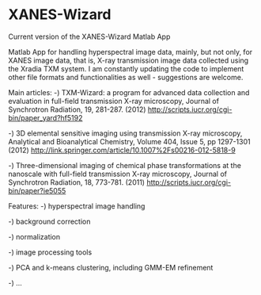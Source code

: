 # XANES-Wizard
Current version of the XANES-Wizard Matlab App

Matlab App for handling hyperspectral image data, mainly, but not only, for XANES image data, that is, X-ray transmission image data collected using the Xradia TXM system.
I am constantly updating the code to implement other file formats and functionalities as well - suggestions are welcome.

Main articles:
-) TXM-Wizard: a program for advanced data collection and evaluation in full-field transmission X-ray microscopy, Journal of Synchrotron Radiation, 19, 281-287. (2012)
http://scripts.iucr.org/cgi-bin/paper_yard?hf5192

-) 3D elemental sensitive imaging using transmission X-ray microscopy, Analytical and Bioanalytical Chemistry, Volume 404, Issue 5, pp 1297-1301 (2012)
http://link.springer.com/article/10.1007%2Fs00216-012-5818-9

-) Three-dimensional imaging of chemical phase transformations at the nanoscale with full-field transmission X-ray microscopy, Journal of Synchrotron Radiation, 18, 773-781. (2011)
http://scripts.iucr.org/cgi-bin/paper?ie5055


Features:
-) hyperspectral image handling

-) background correction

-) normalization

-) image processing tools

-) PCA and k-means clustering, including GMM-EM refinement

-) ...

